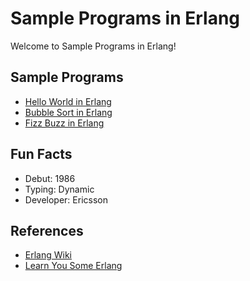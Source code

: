 # Sample Programs in Erlang

Welcome to Sample Programs in Erlang!

## Sample Programs

- [Hello World in Erlang](https://github.com/jrg94/sample-programs/issues/321)
- [Bubble Sort in Erlang](https://github.com/jrg94/sample-programs/issues/1140)
- [Fizz Buzz in Erlang](https://github.com/TheRenegadeCoder/sample-programs/issues/1166)

## Fun Facts

- Debut: 1986
- Typing: Dynamic
- Developer: Ericsson

## References

- [Erlang Wiki](https://en.wikipedia.org/wiki/Erlang_(programming_language))
- [Learn You Some Erlang](https://learnyousomeerlang.com/content)

